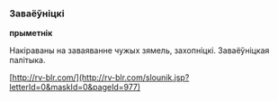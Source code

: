 ### Заваёўніцкі
**прыметнік**

Накіраваны на заваяванне чужых зямель, захопніцкі. Заваёўніцкая палітыка.

<a rel="author">[http://rv-blr.com/](http://rv-blr.com/slounik.jsp?letterId=0&maskId=0&pageId=977)</a>

